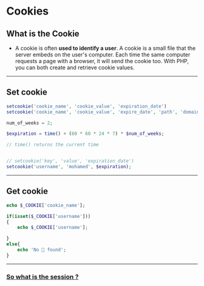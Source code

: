 # Cookies 
## What is the Cookie
- A cookie is often **used to identify a user**. A cookie is a small file that the server embeds on the user's computer. Each time the same computer requests a page with a browser, it will send the cookie too. With PHP, you can both create and retrieve cookie values.
---
## Set cookie 
```php
setcookie('cookie_name', 'cookie_value', 'expiration_date')
setcookie('cookie_name', 'cookie_value', 'expire_date', 'path', 'domain', 'secure', 'httponly_');
```

```php
num_of_weeks = 2;

$expiration = time() + (60 * 60 * 24 * 7) * $num_of_weeks; 

// time() returns the current time 


// setcookie('key', 'value', 'expiration_date')
setcookie('username', 'mohamed', $expiration);
```
---
## Get cookie 
```php
echo $_COOKIE['cookie_name'];
```

```php
if(isset($_COOKIE['username']))
{
	echo $_COOKIE['username'];

}
else{
	echo 'No 🍪 found';
}
```
---
### [So what is the session ?](session.md)